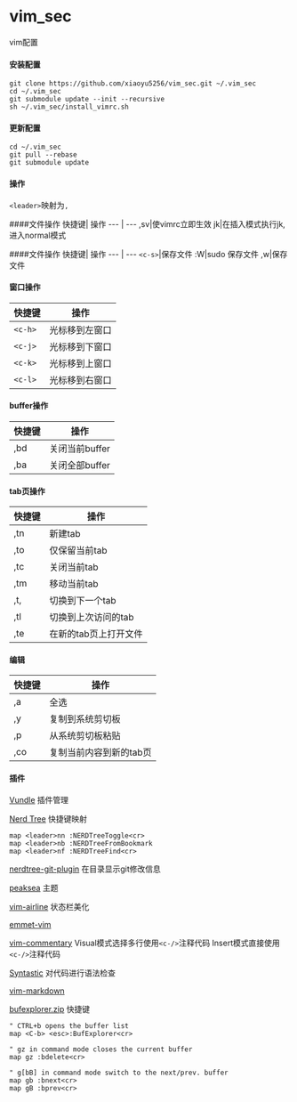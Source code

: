 # vim_sec
vim配置

#### 安装配置

```
git clone https://github.com/xiaoyu5256/vim_sec.git ~/.vim_sec
cd ~/.vim_sec
git submodule update --init --recursive
sh ~/.vim_sec/install_vimrc.sh
```

#### 更新配置
```
cd ~/.vim_sec
git pull --rebase
git submodule update
```
#### 操作
`<leader>`映射为`,`

####文件操作
快捷键| 操作
--- | --- 
,sv|使vimrc立即生效
jk|在插入模式执行jk,进入normal模式

####文件操作
快捷键| 操作
--- | --- 
`<c-s>`|保存文件
:W|sudo 保存文件
,w|保存文件

#### 窗口操作
快捷键| 操作
--- | --- 
`<c-h>`|光标移到左窗口
`<c-j>`|光标移到下窗口
`<c-k>`|光标移到上窗口
`<c-l>`|光标移到右窗口

#### buffer操作
快捷键| 操作
--- | --- 
,bd|关闭当前buffer
,ba|关闭全部buffer

#### tab页操作
快捷键| 操作
--- | --- 
,tn|新建tab
,to|仅保留当前tab
,tc|关闭当前tab
,tm|移动当前tab
,t,|切换到下一个tab
,tl|切换到上次访问的tab
,te|在新的tab页上打开文件

#### 编辑
快捷键| 操作
--- | --- 
,a|全选
,y|复制到系统剪切板
,p|从系统剪切板粘贴
,co|复制当前内容到新的tab页


#### 插件
[Vundle](https://github.com/VundleVim/Vundle.vim)
插件管理

[Nerd Tree](https://github.com/scrooloose/nerdtree)
快捷键映射
```
map <leader>nn :NERDTreeToggle<cr>
map <leader>nb :NERDTreeFromBookmark 
map <leader>nf :NERDTreeFind<cr>
```
[nerdtree-git-plugin](https://github.com/Xuyuanp/nerdtree-git-plugin)
在目录显示git修改信息

[peaksea](https://github.com/vim-scripts/peaksea)
主题

[vim-airline](https://github.com/vim-airline/vim-airline)
状态栏美化

[emmet-vim](https://github.com/mattn/emmet-vim)

[vim-commentary](https://github.com/tpope/vim-commentary)
Visual模式选择多行使用`<c-/>`注释代码
Insert模式直接使用`<c-/>`注释代码

[Syntastic](https://github.com/scrooloose/syntastic)
对代码进行语法检查

<!--
[YouCompleteMe](https://github.com/Valloric/YouCompleteMe)
代码补全
快捷键
```
nnoremap <leader>gc :YcmCompleter GoToDeclaration<CR>  
nnoremap <leader>gf :YcmCompleter GoToDefinition<CR>  
nnoremap <leader>gg :YcmCompleter GoToDefinitionElseDeclaration<CR>  
```
-->
[vim-markdown](https://github.com/plasticboy/vim-markdown)


[bufexplorer.zip](https://github.com/vim-scripts/bufexplorer.zip)
快捷键
```
" CTRL+b opens the buffer list
map <C-b> <esc>:BufExplorer<cr>

" gz in command mode closes the current buffer
map gz :bdelete<cr>

" g[bB] in command mode switch to the next/prev. buffer
map gb :bnext<cr>
map gB :bprev<cr>
```
